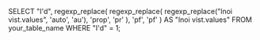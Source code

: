 SELECT 
    "I'd",
    regexp_replace(
        regexp_replace(
            regexp_replace("lnoi vist.values", 'auto', 'au'), 
            'prop', 'pr'
        ),
        'pf', 'pf'
    ) AS "lnoi vist.values"
FROM your_table_name
WHERE "I'd" = 1;
